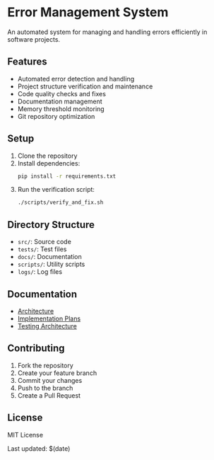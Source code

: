 # Error Management System

An automated system for managing and handling errors efficiently in software projects.

## Features

- Automated error detection and handling
- Project structure verification and maintenance
- Code quality checks and fixes
- Documentation management
- Memory threshold monitoring
- Git repository optimization

## Setup

1. Clone the repository
2. Install dependencies:
   ```bash
   pip install -r requirements.txt
   ```
3. Run the verification script:
   ```bash
   ./scripts/verify_and_fix.sh
   ```

## Directory Structure

- `src/`: Source code
- `tests/`: Test files
- `docs/`: Documentation
- `scripts/`: Utility scripts
- `logs/`: Log files

## Documentation

- [Architecture](docs/architecture.md)
- [Implementation Plans](docs/implementation_plans.md)
- [Testing Architecture](docs/testing_architecture.md)

## Contributing

1. Fork the repository
2. Create your feature branch
3. Commit your changes
4. Push to the branch
5. Create a Pull Request

## License

MIT License

Last updated: $(date)

